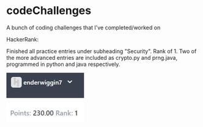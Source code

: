 # codeChallenges
A bunch of coding challenges that I've completed/worked on

HackerRank: 

Finished all practice entries under subheading "Security". Rank of 1.
Two of the more advanced entries are included as crypto.py and prng.java, programmed in python and java respectively. 

![alt tag](https://raw.githubusercontent.com/ajholland/codeChallenges/master/SecurityRank.jpg)
